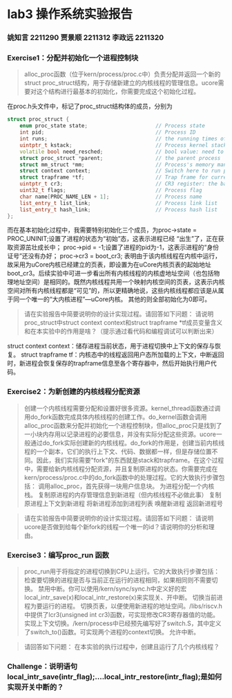 # lab3 操作系统实验报告

### 姚知言 2211290 贾景顺 2211312 李政远 2211320

### Exercise1：分配并初始化一个进程控制块

>alloc_proc函数（位于kern/process/proc.c中）负责分配并返回一个新的struct proc_struct结构，用于存储新建立的内核线程的管理信息。ucore需要对这个结构进行最基本的初始化，你需要完成这个初始化过程。

在proc.h头文件中，标记了proc_struct结构体的成员，分别为
```cpp {.line-numbers}
struct proc_struct {
    enum proc_state state;                      // Process state
    int pid;                                    // Process ID
    int runs;                                   // the running times of Proces
    uintptr_t kstack;                           // Process kernel stack
    volatile bool need_resched;                 // bool value: need to be rescheduled to release CPU?
    struct proc_struct *parent;                 // the parent process
    struct mm_struct *mm;                       // Process's memory management field
    struct context context;                     // Switch here to run process
    struct trapframe *tf;                       // Trap frame for current interrupt
    uintptr_t cr3;                              // CR3 register: the base addr of Page Directroy Table(PDT)
    uint32_t flags;                             // Process flag
    char name[PROC_NAME_LEN + 1];               // Process name
    list_entry_t list_link;                     // Process link list 
    list_entry_t hash_link;                     // Process hash list
};
```
而在基本初始化过程中，我需要特别初始化三个成员，为proc->state = PROC_UNINIT;设置了进程的状态为“初始”态，这表示进程已经 “出生”了，正在获取资源茁壮成长中；
proc->pid = -1;设置了进程的pid为-1，这表示进程的“身份证号”还没有办好；
proc->cr3 = boot_cr3; 表明由于该内核线程在内核中运行，故采用为uCore内核已经建立的页表，即设置为在uCore内核页表的起始地址boot_cr3。后续实验中可进一步看出所有内核线程的内核虚地址空间（也包括物理地址空间）是相同的。既然内核线程共用一个映射内核空间的页表，这表示内核空间对所有内核线程都是“可见”的，所以更精确地说，这些内核线程都应该是从属于同一个唯一的“大内核进程”—uCore内核。
其他的则全部初始化为0即可。

>请在实验报告中简要说明你的设计实现过程。请回答如下问题：
请说明proc_struct中struct context context和struct trapframe *tf成员变量含义和在本实验中的作用是啥？（提示通过看代码和编程调试可以判断出来）

struct context context：储存进程当前状态，用于进程切换中上下文的保存与恢复。
struct trapframe tf：内核态中的线程返回用户态所加载的上下文，中断返回时，新进程会恢复保存的trapframe信息至各个寄存器中，然后开始执行用户代码。

### Exercise2：为新创建的内核线程分配资源

>创建一个内核线程需要分配和设置好很多资源。kernel_thread函数通过调用do_fork函数完成具体内核线程的创建工作。do_kernel函数会调用alloc_proc函数来分配并初始化一个进程控制块，但alloc_proc只是找到了一小块内存用以记录进程的必要信息，并没有实际分配这些资源。ucore一般通过do_fork实际创建新的内核线程。do_fork的作用是，创建当前内核线程的一个副本，它们的执行上下文、代码、数据都一样，但是存储位置不同。因此，我们实际需要"fork"的东西就是stack和trapframe。在这个过程中，需要给新内核线程分配资源，并且复制原进程的状态。你需要完成在kern/process/proc.c中的do_fork函数中的处理过程。它的大致执行步骤包括：
调用alloc_proc，首先获得一块用户信息块。
为进程分配一个内核栈。
复制原进程的内存管理信息到新进程（但内核线程不必做此事）
复制原进程上下文到新进程
将新进程添加到进程列表
唤醒新进程
返回新进程号

>请在实验报告中简要说明你的设计实现过程。请回答如下问题：
请说明ucore是否做到给每个新fork的线程一个唯一的id？请说明你的分析和理由。

### Exercise3：编写proc_run 函数

>proc_run用于将指定的进程切换到CPU上运行。它的大致执行步骤包括：
检查要切换的进程是否与当前正在运行的进程相同，如果相同则不需要切换。
禁用中断。你可以使用/kern/sync/sync.h中定义好的宏local_intr_save(x)和local_intr_restore(x)来实现关、开中断。
切换当前进程为要运行的进程。
切换页表，以便使用新进程的地址空间。/libs/riscv.h中提供了lcr3(unsigned int cr3)函数，可实现修改CR3寄存器值的功能。
实现上下文切换。/kern/process中已经预先编写好了switch.S，其中定义了switch_to()函数。可实现两个进程的context切换。
允许中断。

>请回答如下问题：
在本实验的执行过程中，创建且运行了几个内核线程？

### Challenge：说明语句local_intr_save(intr_flag);....local_intr_restore(intr_flag);是如何实现开关中断的？